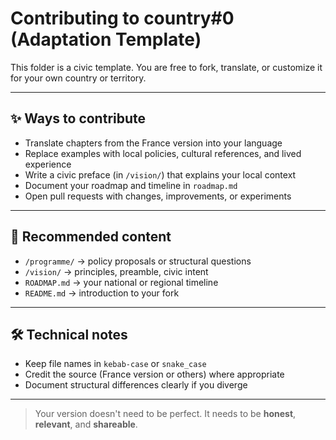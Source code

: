 # Contributing to country#0 (Adaptation Template)

This folder is a civic template. You are free to fork, translate, or customize it for your own country or territory.

---

## ✨ Ways to contribute

- Translate chapters from the France version into your language
- Replace examples with local policies, cultural references, and lived experience
- Write a civic preface (in `/vision/`) that explains your local context
- Document your roadmap and timeline in `roadmap.md`
- Open pull requests with changes, improvements, or experiments

---

## 📁 Recommended content

- `/programme/` → policy proposals or structural questions
- `/vision/` → principles, preamble, civic intent
- `ROADMAP.md` → your national or regional timeline
- `README.md` → introduction to your fork

---

## 🛠 Technical notes

- Keep file names in `kebab-case` or `snake_case`
- Credit the source (France version or others) where appropriate
- Document structural differences clearly if you diverge

---

> Your version doesn't need to be perfect. It needs to be **honest**, **relevant**, and **shareable**.
